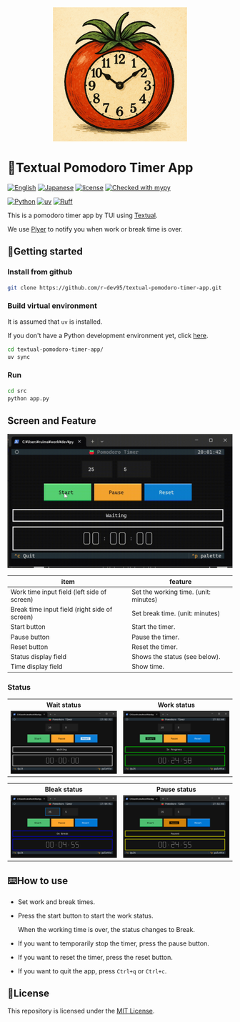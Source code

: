 <!--
    README
 -->

 <div align='center'>
  <img
    src='docs/image/icon.png'
    alt='Icon image'
    width=300
  />
</div>

# :tomato:Textual Pomodoro Timer App

[![English](https://img.shields.io/badge/English-018EF5.svg?labelColor=d3d3d3&logo=readme)](./README.md)
[![Japanese](https://img.shields.io/badge/Japanese-018EF5.svg?labelColor=d3d3d3&logo=readme)](./README_JA.md)
[![license](https://img.shields.io/github/license/r-dev95/textual-pomodoro-timer-app)](./LICENSE)
[![Checked with mypy](https://www.mypy-lang.org/static/mypy_badge.svg)](https://mypy-lang.org/)

[![Python](https://img.shields.io/badge/Python-3776AB.svg?labelColor=d3d3d3&logo=python)](https://github.com/python)
[![uv](https://img.shields.io/endpoint?url=https://raw.githubusercontent.com/astral-sh/uv/main/assets/badge/v0.json)](https://github.com/astral-sh/uv)
[![Ruff](https://img.shields.io/endpoint?url=https://raw.githubusercontent.com/astral-sh/ruff/main/assets/badge/v2.json)](https://github.com/astral-sh/ruff)
<!-- [![Sphinx](https://img.shields.io/badge/Sphinx-000000.svg?labelColor=d3d3d3&logo=sphinx&logoColor=000000)](https://github.com/sphinx-doc/sphinx) -->
<!-- [![Pytest](https://img.shields.io/badge/Pytest-0A9EDC.svg?labelColor=d3d3d3&logo=pytest)](https://github.com/pytest-dev/pytest) -->

This is a pomodoro timer app by TUI using [Textual].

We use [Plyer] to notify you when work or break time is over.

[Textual]: https://github.com/textualize/textual/
[Plyer]: https://github.com/kivy/plyer

## :rocket:Getting started

### Install from github

```bash
git clone https://github.com/r-dev95/textual-pomodoro-timer-app.git
```

### Build virtual environment

It is assumed that `uv` is installed.

If you don't have a Python development environment yet, click [here](https://github.com/r-dev95/env-python).

```bash
cd textual-pomodoro-timer-app/
uv sync
```

### Run

```bash
cd src
python app.py
```

## Screen and Feature

<img
  src='docs/image/demo.gif'
  alt='demo screen'
/>

|item                                          |feature                               |
| ---                                          | ---                                  |
|Work time input field (left side of screen)   |Set the working time. (unit: minutes) |
|Break time input field (right side of screen) |Set break time. (unit: minutes)       |
|Start button                                  |Start the timer.                      |
|Pause button                                  |Pause the timer.                      |
|Reset button                                  |Reset the timer.                      |
|Status display field                          |Shows the status (see below).         |
|Time display field                            |Show time.                            |

### Status

<table>
  <tr>
    <th>Wait status</th>
    <th>Work status</th>
  </tr>
  <tr>
    <td>
      <img
          src='docs/image/app_wait.png'
          alt='Wait status screen'
      />
    </td>
    <td>
      <img
        src='docs/image/app_work.png'
        alt='Work status screen'
      />
    </td>
  </tr>
</table>
<table>
  <tr>
    <th>Bleak status</th>
    <th>Pause status</th>
  </tr>
  <tr>
    <td>
      <img
        src='docs/image/app_break.png'
        alt='Break status screen'
      />
    </td>
    <td>
      <img
        src='docs/image/app_pause.png'
        alt='Pause status screen'
      />
    </td>
  </tr>
</table>

## :keyboard:How to use

* Set work and break times.
* Press the start button to start the work status.

  When the working time is over, the status changes to Break.

* If you want to temporarily stop the timer, press the pause button.
* If you want to reset the timer, press the reset button.
* If you want to quit the app, press `Ctrl+q` or `Ctrl+c`.

## :key:License

This repository is licensed under the [MIT License](LICENSE).
